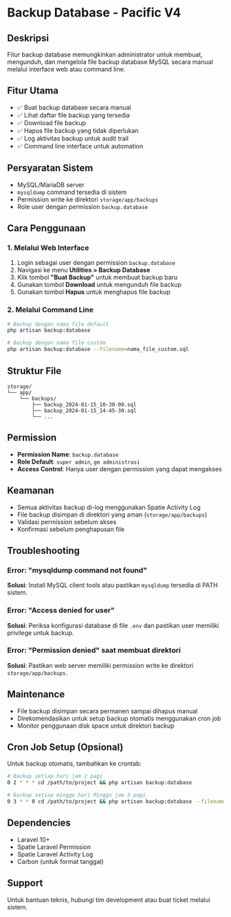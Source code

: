 # Backup Database - Pacific V4

## Deskripsi

Fitur backup database memungkinkan administrator untuk membuat, mengunduh, dan mengelola file backup database MySQL secara manual melalui interface web atau command line.

## Fitur Utama

-   ✅ Buat backup database secara manual
-   ✅ Lihat daftar file backup yang tersedia
-   ✅ Download file backup
-   ✅ Hapus file backup yang tidak diperlukan
-   ✅ Log aktivitas backup untuk audit trail
-   ✅ Command line interface untuk automation

## Persyaratan Sistem

-   MySQL/MariaDB server
-   `mysqldump` command tersedia di sistem
-   Permission write ke direktori `storage/app/backups`
-   Role user dengan permission `backup.database`

## Cara Penggunaan

### 1. Melalui Web Interface

1. Login sebagai user dengan permission `backup.database`
2. Navigasi ke menu **Utilities > Backup Database**
3. Klik tombol **"Buat Backup"** untuk membuat backup baru
4. Gunakan tombol **Download** untuk mengunduh file backup
5. Gunakan tombol **Hapus** untuk menghapus file backup

### 2. Melalui Command Line

```bash
# Backup dengan nama file default
php artisan backup:database

# Backup dengan nama file custom
php artisan backup:database --filename=nama_file_custom.sql
```

## Struktur File

```
storage/
└── app/
    └── backups/
        ├── backup_2024-01-15_10-30-00.sql
        ├── backup_2024-01-15_14-45-30.sql
        └── ...
```

## Permission

-   **Permission Name**: `backup.database`
-   **Role Default**: `super admin`, `gm administrasi`
-   **Access Control**: Hanya user dengan permission yang dapat mengakses

## Keamanan

-   Semua aktivitas backup di-log menggunakan Spatie Activity Log
-   File backup disimpan di direktori yang aman (`storage/app/backups`)
-   Validasi permission sebelum akses
-   Konfirmasi sebelum penghapusan file

## Troubleshooting

### Error: "mysqldump command not found"

**Solusi**: Install MySQL client tools atau pastikan `mysqldump` tersedia di PATH sistem.

### Error: "Access denied for user"

**Solusi**: Periksa konfigurasi database di file `.env` dan pastikan user memiliki privilege untuk backup.

### Error: "Permission denied" saat membuat direktori

**Solusi**: Pastikan web server memiliki permission write ke direktori `storage/app/backups`.

## Maintenance

-   File backup disimpan secara permanen sampai dihapus manual
-   Direkomendasikan untuk setup backup otomatis menggunakan cron job
-   Monitor penggunaan disk space untuk direktori backup

## Cron Job Setup (Opsional)

Untuk backup otomatis, tambahkan ke crontab:

```bash
# Backup setiap hari jam 2 pagi
0 2 * * * cd /path/to/project && php artisan backup:database

# Backup setiap minggu hari Minggu jam 3 pagi
0 3 * * 0 cd /path/to/project && php artisan backup:database --filename=weekly_backup_$(date +\%Y\%m\%d).sql
```

## Dependencies

-   Laravel 10+
-   Spatie Laravel Permission
-   Spatie Laravel Activity Log
-   Carbon (untuk format tanggal)

## Support

Untuk bantuan teknis, hubungi tim development atau buat ticket melalui sistem.
